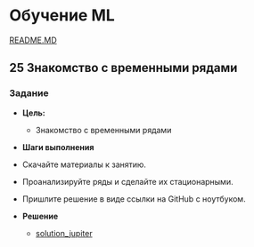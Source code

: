# Обучение ML

[README.MD](/README.MD)

## **25 Знакомство с временными рядами**

### Задание

* **Цель:**
  * Знакомство с временными рядами

* **Шаги выполнения**

* Скачайте материалы к занятию.
* Проанализируйте ряды и сделайте их стационарными.
* Пришлите решение в виде ссылки на GitHub с ноутбуком.

* **Решение**
  * [solution_jupiter](./time_series.ipynb)
